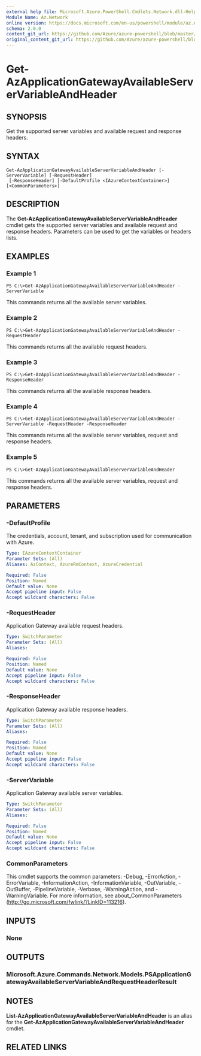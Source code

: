 ```yaml
---
external help file: Microsoft.Azure.PowerShell.Cmdlets.Network.dll-Help.xml
Module Name: Az.Network
online version: https://docs.microsoft.com/en-us/powershell/module/az.network/get-azapplicationgatewayavailableservervariableandheader
schema: 2.0.0
content_git_url: https://github.com/Azure/azure-powershell/blob/master/src/Network/Network/help/Get-AzApplicationGatewayAvailableServerVariableAndHeader.md
original_content_git_url: https://github.com/Azure/azure-powershell/blob/master/src/Network/Network/help/Get-AzApplicationGatewayAvailableServerVariableAndHeader.md
---
```


# Get-AzApplicationGatewayAvailableServerVariableAndHeader

## SYNOPSIS
Get the supported server variables and available request and response headers.

## SYNTAX

```
Get-AzApplicationGatewayAvailableServerVariableAndHeader [-ServerVariable] [-RequestHeader]
 [-ResponseHeader] [-DefaultProfile <IAzureContextContainer>] [<CommonParameters>]
```

## DESCRIPTION
The **Get-AzApplicationGatewayAvailableServerVariableAndHeader** cmdlet gets the supported server variables and available request and response headers. Parameters can be used to get the variables or headers lists.

## EXAMPLES

### Example 1
```
PS C:\>Get-AzApplicationGatewayAvailableServerVariableAndHeader -ServerVariable
```

This commands returns all the available server variables.

### Example 2
```
PS C:\>Get-AzApplicationGatewayAvailableServerVariableAndHeader -RequestHeader
```

This commands returns all the available request headers.

### Example 3
```
PS C:\>Get-AzApplicationGatewayAvailableServerVariableAndHeader -ResponseHeader
```

This commands returns all the available response headers.

### Example 4
```
PS C:\>Get-AzApplicationGatewayAvailableServerVariableAndHeader - ServerVariable -RequestHeader -ResponseHeader
```

This commands returns all the available server variables, request and response headers.

### Example 5
```
PS C:\>Get-AzApplicationGatewayAvailableServerVariableAndHeader
```

This commands returns all the available server variables, request and response headers.

## PARAMETERS

### -DefaultProfile
The credentials, account, tenant, and subscription used for communication with Azure.

```yaml
Type: IAzureContextContainer
Parameter Sets: (All)
Aliases: AzContext, AzureRmContext, AzureCredential

Required: False
Position: Named
Default value: None
Accept pipeline input: False
Accept wildcard characters: False
```

### -RequestHeader
Application Gateway available request headers.

```yaml
Type: SwitchParameter
Parameter Sets: (All)
Aliases:

Required: False
Position: Named
Default value: None
Accept pipeline input: False
Accept wildcard characters: False
```

### -ResponseHeader
Application Gateway available response headers.

```yaml
Type: SwitchParameter
Parameter Sets: (All)
Aliases:

Required: False
Position: Named
Default value: None
Accept pipeline input: False
Accept wildcard characters: False
```

### -ServerVariable
Application Gateway available server variables.

```yaml
Type: SwitchParameter
Parameter Sets: (All)
Aliases:

Required: False
Position: Named
Default value: None
Accept pipeline input: False
Accept wildcard characters: False
```

### CommonParameters
This cmdlet supports the common parameters: -Debug, -ErrorAction, -ErrorVariable, -InformationAction, -InformationVariable, -OutVariable, -OutBuffer, -PipelineVariable, -Verbose, -WarningAction, and -WarningVariable.
For more information, see about_CommonParameters (http://go.microsoft.com/fwlink/?LinkID=113216).

## INPUTS

### None

## OUTPUTS

### Microsoft.Azure.Commands.Network.Models.PSApplicationGatewayAvailableServerVariableAndRequestHeaderResult

## NOTES
**List-AzApplicationGatewayAvailableServerVariableAndHeader** is an alias for the **Get-AzApplicationGatewayAvailableServerVariableAndHeader** cmdlet.

## RELATED LINKS
